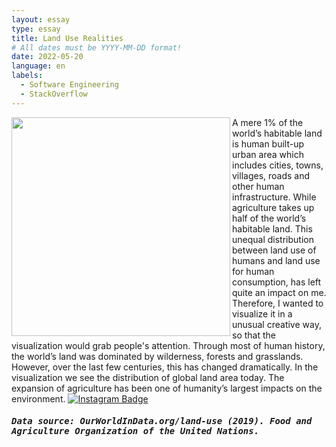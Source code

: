 ```yaml
---
layout: essay
type: essay
title: Land Use Realities
# All dates must be YYYY-MM-DD format!
date: 2022-05-20
language: en
labels:
  - Software Engineering
  - StackOverflow
---
```



<img align="left" width="350" src="https://duygudgd.github.io/insert-data/dataviz-archive/land-use-realities/20220520_LandUseRealities.jpg" />

A mere 1% of the world’s habitable land is human built-up urban area which includes cities, towns, villages, roads and other human infrastructure. While agriculture takes up half of the world’s habitable land. This unequal distribution between land use of humans and land use for human consumption, has left quite an impact on me. Therefore, I wanted to visualize it in a unusual creative way, so that the visualization would grab people's attention. Through most of human history, the world’s land was dominated by wilderness, forests and grasslands. However, over the last few centuries, this has changed dramatically. In the visualization we see the distribution of global land area today. The expansion of agriculture has been one of humanity’s largest impacts on the environment. [![Instagram Badge](https://img.shields.io/badge/-See%20post%20on%20Instagram-F5EDEA?logo=instagram&logoColor=black&style=flat)](https://www.instagram.com/p/CdyPERnDSg2/?igshid=MDJmNzVkMjY=) <h5><samp> Data source: OurWorldInData.org/land-use (2019). Food and Agriculture Organization of the United Nations. </samp></h5> 

